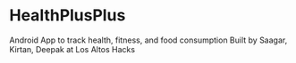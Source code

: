 # HealthPlusPlus
Android App to track health, fitness, and food consumption
Built by Saagar, Kirtan, Deepak at Los Altos Hacks
